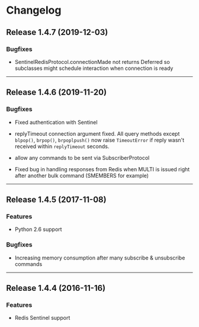 # Changelog

## Release 1.4.7 (2019-12-03)

### Bugfixes

- SentinelRedisProtocol.connectionMade not returns Deferred so subclasses might
  schedule interaction when connection is ready

---

## Release 1.4.6 (2019-11-20)

### Bugfixes

- Fixed authentication with Sentinel

- replyTimeout connection argument fixed. All query methods except `blpop()`,
  `brpop()`, `brpoplpush()` now raise `TimeoutError` if reply wasn't received
  within `replyTimeout` seconds.

- allow any commands to be sent via SubscriberProtocol

- Fixed bug in handling responses from Redis when MULTI is issued right after
  another bulk command (SMEMBERS for example)

---

## Release 1.4.5 (2017-11-08)

### Features

- Python 2.6 support

### Bugfixes

- Increasing memory consumption after many subscribe & unsubscribe commands

---

## Release 1.4.4 (2016-11-16)

### Features

- Redis Sentinel support
